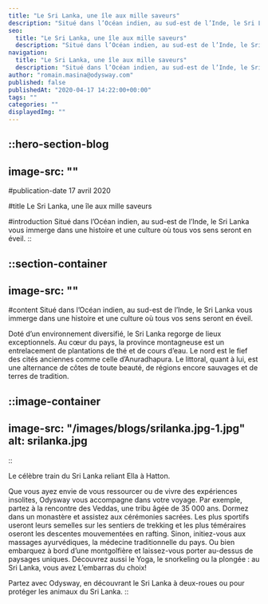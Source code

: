 ```yaml
---
title: "Le Sri Lanka, une île aux mille saveurs"
description: "Situé dans l’Océan indien, au sud-est de l’Inde, le Sri Lanka vous immerge dans une histoire et une culture où tous vos sens seront en éveil. Doté d’un environnement diversifié, le Sri Lanka regorge de lieux exceptionnels. Au cœur du pays, la province montagneuse est un entrelacement de plantations de ..."
seo:
  title: "Le Sri Lanka, une île aux mille saveurs"
  description: "Situé dans l’Océan indien, au sud-est de l’Inde, le Sri Lanka vous immerge dans une histoire et une culture où tous vos sens seront en éveil"
navigation:
  title: "Le Sri Lanka, une île aux mille saveurs"
  description: "Situé dans l’Océan indien, au sud-est de l’Inde, le Sri Lanka vous immerge dans une histoire et une culture où tous vos sens seront en éveil. Doté d’un environnement diversifié, le Sri Lanka regorge de lieux exceptionnels. Au cœur du pays, la province montagneuse est un entrelacement de plantations de ..."
author: "romain.masina@odysway.com"
published: false
publishedAt: "2020-04-17 14:22:00+00:00"
tags: ""
categories: ""
displayedImg: ""
---
```


::hero-section-blog
---
image-src: ""
---
#publication-date
17 avril 2020

#title
Le Sri Lanka, une île aux mille saveurs

#introduction
Situé dans l’Océan indien, au sud-est de l’Inde, le Sri Lanka vous immerge dans une histoire et une culture où tous vos sens seront en éveil.
::

::section-container
---
image-src: ""
---
#content
Situé dans l’Océan indien, au sud-est de l’Inde, le Sri Lanka vous immerge dans une histoire et une culture où tous vos sens seront en éveil.

Doté d’un environnement diversifié, le Sri Lanka regorge de lieux exceptionnels. Au cœur du pays, la province montagneuse est un entrelacement de plantations de thé et de cours d’eau. Le nord est le fief des cités anciennes comme celle d’Anuradhapura. Le littoral, quant à lui, est une alternance de côtes de toute beauté, de régions encore sauvages et de terres de tradition.

::image-container
---
image-src: "/images/blogs/srilanka.jpg-1.jpg"
alt: srilanka.jpg
---
::

Le célèbre train du Sri Lanka reliant Ella à Hatton.

Que vous ayez envie de vous ressourcer ou de vivre des expériences insolites, Odysway vous accompagne dans votre voyage. Par exemple, partez à la rencontre des Veddas, une tribu âgée de 35 000 ans. Dormez dans un monastère et assistez aux cérémonies sacrées. Les plus sportifs useront leurs semelles sur les sentiers de trekking et les plus téméraires oseront les descentes mouvementées en rafting. Sinon, initiez-vous aux massages ayurvédiques, la médecine traditionnelle du pays. Ou bien embarquez à bord d’une montgolfière et laissez-vous porter au-dessus de paysages uniques. Découvrez aussi le Yoga, le snorkeling ou la plongée : au Sri Lanka, vous avez L’embarras du choix!

Partez avec Odysway, en découvrant le Sri Lanka à deux-roues ou pour protéger les animaux du Sri Lanka.
::
